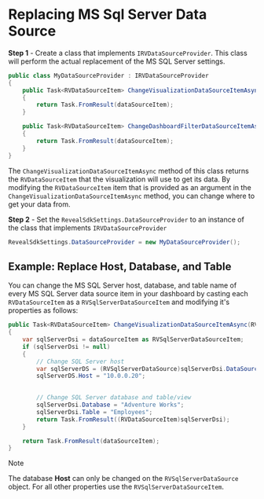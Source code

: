 # Replacing MS Sql Server Data Source

**Step 1** - Create a class that implements `IRVDataSourceProvider`. This class will perform the actual replacement of the MS SQL Server settings. 

```cs
public class MyDataSourceProvider : IRVDataSourceProvider
{
    public Task<RVDataSourceItem> ChangeVisualizationDataSourceItemAsync(RVDashboardFilter filter, RVDataSourceItem dataSourceItem)
    {
        return Task.FromResult(dataSourceItem);
    }

    public Task<RVDataSourceItem> ChangeDashboardFilterDataSourceItemAsync(RVDashboardFilter filter, RVDataSourceItem dataSourceItem)
    {
        return Task.FromResult(dataSourceItem);
    }
}
```

The `ChangeVisualizationDataSourceItemAsync` method of this class returns the `RVDataSourceItem` that the visualization will use to get its data. By modifying the `RVDataSourceItem` item that is provided as an argument in the `ChangeVisualizationDataSourceItemAsync` method, you can change where to get your data from.

**Step 2** - Set the `RevealSdkSettings.DataSourceProvider` to an instance of the class that implements `IRVDataSourceProvider`

```cs
RevealSdkSettings.DataSourceProvider = new MyDataSourceProvider();
```

## Example: Replace Host, Database, and Table

You can change the MS SQL Server host, database, and table name of every MS SQL Server data source item in your dashboard by casting each `RVDataSourceItem` as a `RVSqlServerDataSourceItem` and modifying it's properties as follows:

```cs
public Task<RVDataSourceItem> ChangeVisualizationDataSourceItemAsync(RVVisualization visualization, RVDataSourceItem dataSourceItem)
{
    var sqlServerDsi = dataSourceItem as RVSqlServerDataSourceItem;
    if (sqlServerDsi != null)
    {
        // Change SQL Server host
        var sqlServerDS = (RVSqlServerDataSource)sqlServerDsi.DataSource;
        sqlServerDS.Host = "10.0.0.20";        
        

        // Change SQL Server database and table/view
        sqlServerDsi.Database = "Adventure Works";
        sqlServerDsi.Table = "Employees";
        return Task.FromResult((RVDataSourceItem)sqlServerDsi);
    }

    return Task.FromResult(dataSourceItem);
}
```

> [!NOTE]
> The database **Host** can only be changed on the `RVSqlServerDataSource` object. For all other properties use the `RVSqlServerDataSourceItem`.
